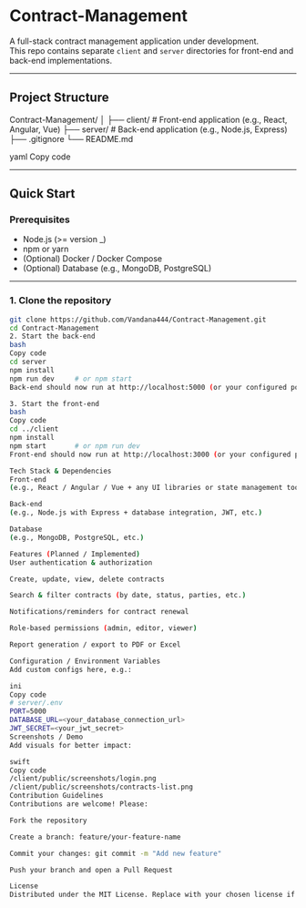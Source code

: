 # Contract-Management

A full-stack contract management application under development.  
This repo contains separate `client` and `server` directories for front-end and back-end implementations.

---

##  Project Structure

Contract-Management/
│
├── client/ # Front-end application (e.g., React, Angular, Vue)
├── server/ # Back-end application (e.g., Node.js, Express)
├── .gitignore
└── README.md

yaml
Copy code

---

##  Quick Start

### Prerequisites

- Node.js (>= version _)
- npm or yarn
- (Optional) Docker / Docker Compose
- (Optional) Database (e.g., MongoDB, PostgreSQL)

---

### 1. Clone the repository

```bash
git clone https://github.com/Vandana444/Contract-Management.git
cd Contract-Management
2. Start the back-end
bash
Copy code
cd server
npm install
npm run dev     # or npm start
Back-end should now run at http://localhost:5000 (or your configured port).

3. Start the front-end
bash
Copy code
cd ../client
npm install
npm start       # or npm run dev
Front-end should now run at http://localhost:3000 (or your configured port).

Tech Stack & Dependencies
Front-end
(e.g., React / Angular / Vue + any UI libraries or state management tools)

Back-end
(e.g., Node.js with Express + database integration, JWT, etc.)

Database
(e.g., MongoDB, PostgreSQL, etc.)

Features (Planned / Implemented)
User authentication & authorization

Create, update, view, delete contracts

Search & filter contracts (by date, status, parties, etc.)

Notifications/reminders for contract renewal

Role-based permissions (admin, editor, viewer)

Report generation / export to PDF or Excel

Configuration / Environment Variables
Add custom configs here, e.g.:

ini
Copy code
# server/.env
PORT=5000
DATABASE_URL=<your_database_connection_url>
JWT_SECRET=<your_jwt_secret>
Screenshots / Demo
Add visuals for better impact:

swift
Copy code
/client/public/screenshots/login.png
/client/public/screenshots/contracts-list.png
Contribution Guidelines
Contributions are welcome! Please:

Fork the repository

Create a branch: feature/your-feature-name

Commit your changes: git commit -m "Add new feature"

Push your branch and open a Pull Request

License
Distributed under the MIT License. Replace with your chosen license if needed.

